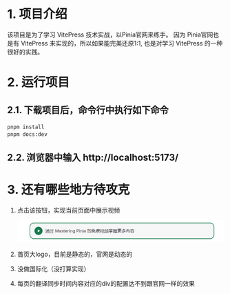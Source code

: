 
# 1. 项目介绍

该项目是为了学习 VitePress 技术实战，以Pinia官网来练手。 因为 Pinia官网也是有 VitePress 来实现的，所以如果能完美还原1:1, 也是对学习 VitePress 的一种很好的实践。


# 2. 运行项目

## 2.1. 下载项目后，命令行中执行如下命令
```bash
pnpm install
pnpm docs:dev
```

## 2.2. 浏览器中输入  http://localhost:5173/

# 3. 还有哪些地方待攻克

1. 点击该按钮，实现当前页面中展示视频

   ![img.png](images/img.png)
2. 首页大logo，目前是静态的，官网是动态的
3. 没做国际化（没打算实现）
4. 每页的翻译同步时间内容对应的div的配置达不到跟官网一样的效果
